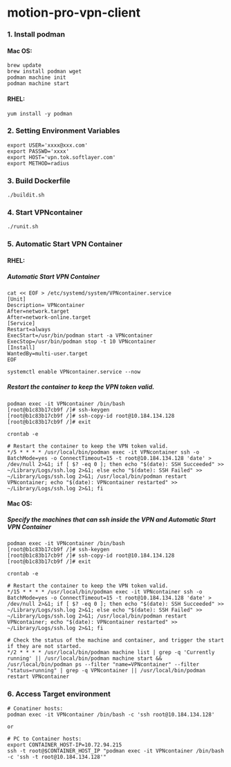 # motion-pro-vpn-client

### 1. Install podman

#### Mac OS:
~~~
brew update
brew install podman wget
podman machine init
podman machine start
~~~

#### RHEL:
~~~
yum install -y podman
~~~

### 2. Setting Environment Variables

~~~
export USER='xxxx@xxx.com'
export PASSWD='xxxx'
export HOST='vpn.tok.softlayer.com'
export METHOD=radius
~~~

### 3. Build Dockerfile

~~~
./buildit.sh
~~~

### 4. Start VPNcontainer

~~~
./runit.sh 
~~~


### 5. Automatic Start VPN Container

#### RHEL:

##### Automatic Start VPN Container
~~~
cat << EOF > /etc/systemd/system/VPNcontainer.service
[Unit]
Description= VPNcontainer
After=network.target
After=network-online.target
[Service]
Restart=always
ExecStart=/usr/bin/podman start -a VPNcontainer
ExecStop=/usr/bin/podman stop -t 10 VPNcontainer
[Install]
WantedBy=multi-user.target
EOF
~~~
~~~
systemctl enable VPNcontainer.service --now
~~~

##### Restart the container to keep the VPN token valid.
~~~
podman exec -it VPNcontainer /bin/bash
[root@b1c83b17cb9f /]# ssh-keygen
[root@b1c83b17cb9f /]# ssh-copy-id root@10.184.134.128
[root@b1c83b17cb9f /]# exit
~~~

~~~
crontab -e
~~~
~~~
# Restart the container to keep the VPN token valid.
*/5 * * * * /usr/local/bin/podman exec -it VPNcontainer ssh -o BatchMode=yes -o ConnectTimeout=15 -t root@10.184.134.128 'date' > /dev/null 2>&1; if [ $? -eq 0 ]; then echo "$(date): SSH Succeeded" >> ~/Library/Logs/ssh.log 2>&1; else echo "$(date): SSH Failed" >> ~/Library/Logs/ssh.log 2>&1; /usr/local/bin/podman restart VPNcontainer; echo "$(date): VPNcontainer restarted" >> ~/Library/Logs/ssh.log 2>&1; fi

~~~

#### Mac OS:

##### Specify the machines that can ssh inside the VPN and Automatic Start VPN Container
~~~
podman exec -it VPNcontainer /bin/bash
[root@b1c83b17cb9f /]# ssh-keygen
[root@b1c83b17cb9f /]# ssh-copy-id root@10.184.134.128
[root@b1c83b17cb9f /]# exit
~~~
~~~
crontab -e
~~~
~~~
# Restart the container to keep the VPN token valid.
*/15 * * * * /usr/local/bin/podman exec -it VPNcontainer ssh -o BatchMode=yes -o ConnectTimeout=15 -t root@10.184.134.128 'date' > /dev/null 2>&1; if [ $? -eq 0 ]; then echo "$(date): SSH Succeeded" >> ~/Library/Logs/ssh.log 2>&1; else echo "$(date): SSH Failed" >> ~/Library/Logs/ssh.log 2>&1; /usr/local/bin/podman restart VPNcontainer; echo "$(date): VPNcontainer restarted" >> ~/Library/Logs/ssh.log 2>&1; fi

# Check the status of the machine and container, and trigger the start if they are not started.
*/2 * * * * /usr/local/bin/podman machine list | grep -q 'Currently running' || /usr/local/bin/podman machine start && /usr/local/bin/podman ps --filter "name=VPNcontainer" --filter "status=running" | grep -q VPNcontainer || /usr/local/bin/podman restart VPNcontainer
~~~


### 6. Access Target environment
~~~
# Conatiner hosts:
podman exec -it VPNcontainer /bin/bash -c 'ssh root@10.184.134.128'

or

# PC to Container hosts:
export CONTAINER_HOST-IP=10.72.94.215
ssh -t root@$CONTAINER_HOST_IP "podman exec -it VPNcontainer /bin/bash -c 'ssh -t root@10.184.134.128'"
~~~
